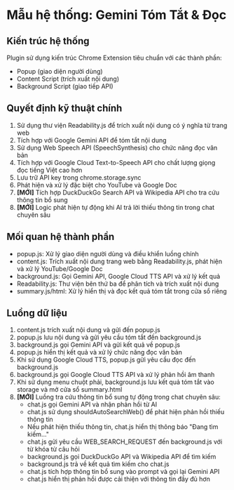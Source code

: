 # Mẫu hệ thống: Gemini Tóm Tắt & Đọc

## Kiến trúc hệ thống
Plugin sử dụng kiến trúc Chrome Extension tiêu chuẩn với các thành phần:
- Popup (giao diện người dùng)
- Content Script (trích xuất nội dung)
- Background Script (giao tiếp API)

## Quyết định kỹ thuật chính
1. Sử dụng thư viện Readability.js để trích xuất nội dung có ý nghĩa từ trang web
2. Tích hợp với Google Gemini API để tóm tắt nội dung
3. Sử dụng Web Speech API (SpeechSynthesis) cho chức năng đọc văn bản
4. Tích hợp với Google Cloud Text-to-Speech API cho chất lượng giọng đọc tiếng Việt cao hơn
5. Lưu trữ API key trong chrome.storage.sync
6. Phát hiện và xử lý đặc biệt cho YouTube và Google Doc
7. **[MỚI]** Tích hợp DuckDuckGo Search API và Wikipedia API cho tra cứu thông tin bổ sung
8. **[MỚI]** Logic phát hiện tự động khi AI trả lời thiếu thông tin trong chat chuyên sâu

## Mối quan hệ thành phần
- popup.js: Xử lý giao diện người dùng và điều khiển luồng chính
- content.js: Trích xuất nội dung trang web bằng Readability.js, phát hiện và xử lý YouTube/Google Doc
- background.js: Gọi Gemini API, Google Cloud TTS API và xử lý kết quả
- Readability.js: Thư viện bên thứ ba để phân tích và trích xuất nội dung
- summary.js/html: Xử lý hiển thị và đọc kết quả tóm tắt trong cửa sổ riêng

## Luồng dữ liệu
1. content.js trích xuất nội dung và gửi đến popup.js
2. popup.js lưu nội dung và gửi yêu cầu tóm tắt đến background.js
3. background.js gọi Gemini API và gửi kết quả về popup.js
4. popup.js hiển thị kết quả và xử lý chức năng đọc văn bản
5. Khi sử dụng Google Cloud TTS, popup.js gửi yêu cầu đọc đến background.js
6. background.js gọi Google Cloud TTS API và xử lý phản hồi âm thanh
7. Khi sử dụng menu chuột phải, background.js lưu kết quả tóm tắt vào storage và mở cửa sổ summary.html
8. **[MỚI]** Luồng tra cứu thông tin bổ sung tự động trong chat chuyên sâu:
   - chat.js gọi Gemini API và nhận phản hồi từ AI
   - chat.js sử dụng shouldAutoSearchWeb() để phát hiện phản hồi thiếu thông tin
   - Nếu phát hiện thiếu thông tin, chat.js hiển thị thông báo "Đang tìm kiếm..."
   - chat.js gửi yêu cầu WEB_SEARCH_REQUEST đến background.js với từ khóa từ câu hỏi
   - background.js gọi DuckDuckGo API và Wikipedia API để tìm kiếm
   - background.js trả về kết quả tìm kiếm cho chat.js
   - chat.js tích hợp thông tin bổ sung vào prompt và gọi lại Gemini API
   - chat.js hiển thị phản hồi được cải thiện với thông tin đầy đủ hơn